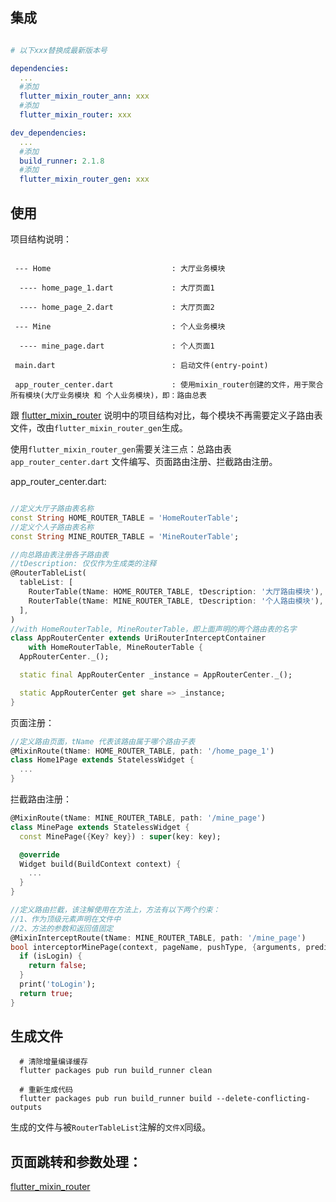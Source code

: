 <!-- 
简化 [flutter_mixin_router](https://pub.dev/packages/flutter_mixin_router) 使用，生成大量模式化代码
-->

## 集成

```yaml

# 以下xxx替换成最新版本号

dependencies:
  ...
  #添加
  flutter_mixin_router_ann: xxx
  #添加
  flutter_mixin_router: xxx

dev_dependencies:
  ...
  #添加
  build_runner: 2.1.8
  #添加
  flutter_mixin_router_gen: xxx
```

## 使用

项目结构说明：

```

 --- Home                           : 大厅业务模块
 
  ---- home_page_1.dart             : 大厅页面1
  
  ---- home_page_2.dart             : 大厅页面2
  
 --- Mine                           : 个人业务模块     
 
  ---- mine_page.dart               : 个人页面1
 
 main.dart                          : 启动文件(entry-point)
 
 app_router_center.dart             : 使用mixin_router创建的文件，用于聚合所有模块(大厅业务模块 和 个人业务模块)，即：路由总表
```

跟 [flutter_mixin_router](https://pub.dev/packages/flutter_mixin_router)
说明中的项目结构对比，每个模块不再需要定义子路由表文件，改由`flutter_mixin_router_gen`生成。

使用`flutter_mixin_router_gen`需要关注三点：总路由表 `app_router_center.dart` 文件编写、页面路由注册、拦截路由注册。

app_router_center.dart:

```dart

//定义大厅子路由表名称
const String HOME_ROUTER_TABLE = 'HomeRouterTable';
//定义个人子路由表名称
const String MINE_ROUTER_TABLE = 'MineRouterTable';

//向总路由表注册各子路由表
//tDescription: 仅仅作为生成类的注释
@RouterTableList(
  tableList: [
    RouterTable(tName: HOME_ROUTER_TABLE, tDescription: '大厅路由模块'),
    RouterTable(tName: MINE_ROUTER_TABLE, tDescription: '个人路由模块'),
  ],
)
//with HomeRouterTable, MineRouterTable，即上面声明的两个路由表的名字
class AppRouterCenter extends UriRouterInterceptContainer
    with HomeRouterTable, MineRouterTable {
  AppRouterCenter._();

  static final AppRouterCenter _instance = AppRouterCenter._();

  static AppRouterCenter get share => _instance;
}
```

页面注册：

```dart
//定义路由页面，tName 代表该路由属于哪个路由子表
@MixinRoute(tName: HOME_ROUTER_TABLE, path: '/home_page_1')
class Home1Page extends StatelessWidget {
  ...
}
```

拦截路由注册：

```dart
@MixinRoute(tName: MINE_ROUTER_TABLE, path: '/mine_page')
class MinePage extends StatelessWidget {
  const MinePage({Key? key}) : super(key: key);

  @override
  Widget build(BuildContext context) {
    ...
  }
}

//定义路由拦截，该注解使用在方法上，方法有以下两个约束：
//1、作为顶级元素声明在文件中
//2、方法的参数和返回值固定
@MixinInterceptRoute(tName: MINE_ROUTER_TABLE, path: '/mine_page')
bool interceptorMinePage(context, pageName, pushType, {arguments, predicate}) {
  if (isLogin) {
    return false;
  }
  print('toLogin');
  return true;
}
```

## 生成文件
  ```shell
    # 清除增量编译缓存
    flutter packages pub run build_runner clean
  
    # 重新生成代码
    flutter packages pub run build_runner build --delete-conflicting-outputs
  ```

生成的文件与被`RouterTableList`注解的`文件X`同级。

## 页面跳转和参数处理：

[flutter_mixin_router](https://pub.dev/packages/flutter_mixin_router)